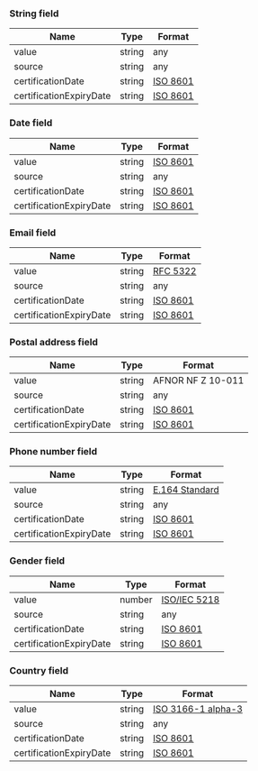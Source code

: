 
### String field

| Name                    | Type     | Format
| ------------------------|----------|---------------------------------
| value                   | string   | any
| source                  | string   | any
| certificationDate       | string   | [ISO 8601](https://en.wikipedia.org/wiki/ISO_8601)
| certificationExpiryDate | string   | [ISO 8601](https://en.wikipedia.org/wiki/ISO_8601)


### Date field

| Name                    | Type     | Format
| ------------------------|----------|---------------------------------
| value                   | string   | [ISO 8601](https://en.wikipedia.org/wiki/ISO_8601)
| source                  | string   | any
| certificationDate       | string   | [ISO 8601](https://en.wikipedia.org/wiki/ISO_8601)
| certificationExpiryDate | string   | [ISO 8601](https://en.wikipedia.org/wiki/ISO_8601)


### Email field

| Name                    | Type     | Format
| ------------------------|----------|---------------------------------
| value                   | string   | [RFC 5322](https://datatracker.ietf.org/doc/html/rfc5322#section-3.4)
| source                  | string   | any
| certificationDate       | string   | [ISO 8601](https://en.wikipedia.org/wiki/ISO_8601)
| certificationExpiryDate | string   | [ISO 8601](https://en.wikipedia.org/wiki/ISO_8601)


### Postal address field

| Name                    | Type     | Format
| ------------------------|----------|---------------------------------
| value                   | string   | AFNOR NF Z 10-011
| source                  | string   | any
| certificationDate       | string   | [ISO 8601](https://en.wikipedia.org/wiki/ISO_8601)
| certificationExpiryDate | string   | [ISO 8601](https://en.wikipedia.org/wiki/ISO_8601)


### Phone number field

| Name                    | Type     | Format
| ------------------------|----------|---------------------------------
| value                   | string   | [E.164 Standard](https://www.itu.int/rec/T-REC-E.164/)
| source                  | string   | any
| certificationDate       | string   | [ISO 8601](https://en.wikipedia.org/wiki/ISO_8601)
| certificationExpiryDate | string   | [ISO 8601](https://en.wikipedia.org/wiki/ISO_8601)


### Gender field

| Name                    | Type     | Format
| ------------------------|----------|---------------------------------
| value                   | number   | [ISO/IEC 5218](https://en.wikipedia.org/wiki/ISO/IEC_5218)
| source                  | string   | any
| certificationDate       | string   | [ISO 8601](https://en.wikipedia.org/wiki/ISO_8601)
| certificationExpiryDate | string   | [ISO 8601](https://en.wikipedia.org/wiki/ISO_8601)


### Country field

| Name                    | Type     | Format
| ------------------------|----------|---------------------------------
| value                   | string   | [ISO 3166-1 alpha-3](https://en.wikipedia.org/wiki/ISO_3166-1_alpha-3)
| source                  | string   | any
| certificationDate       | string   | [ISO 8601](https://en.wikipedia.org/wiki/ISO_8601)
| certificationExpiryDate | string   | [ISO 8601](https://en.wikipedia.org/wiki/ISO_8601)
